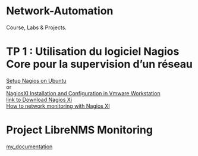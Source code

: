 # Network-Automation
Course, Labs & Projects.

# TP 1 : Utilisation du logiciel Nagios Core pour la supervision d’un réseau
[Setup Nagios on Ubuntu](https://www.tutorialspoint.com/nagios/index.htm) </br>
or </br>
[NagiosXI Installation and Configuration in Vmware Workstation](https://www.youtube.com/watch?v=R2Hi8M52dsk)</br>
[link to Download Nagios Xi](https://www.nagios.com/downloads/nagios-xi/vmware/) </br>
[How to network monitoring with Nagios XI](https://www.youtube.com/watch?v=Otw4BFKV1po)


# Project LibreNMS Monitoring
  [my_documentation](https://github.com/arharif/Network-Automation/tree/main/Project%20Network%20Management%20and%20Monitoring%20SNMP%2C%20LibreNMS%20and%20RRD)
